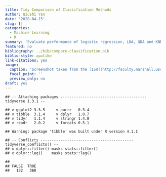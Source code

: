 ```yaml
---
title: Tidy Comparison of Classification Methods
author: Qiushi Yan
date: '2020-04-15'
slug: []
categories:
  - Machine Learning
  - R
summary: 'Evaluate performance of logistic regression, LDA, QDA and KNN in different scenarios using {tidymodels}.'
featured: no
bibliography: ../bib/compare-classification.bib
biblio-style: apalike
link-citations: yes
image:
  caption: 'Screenshot taken from the [ISR](http://faculty.marshall.usc.edu/gareth-james/ISL/) book, page 152, Figure 4.11'
  focal_point: ''
  preview_only: no
draft: yes
---
```


    ## -- Attaching packages --------------------------------------- tidyverse 1.3.1 --

    ## v ggplot2 3.3.5     v purrr   0.3.4
    ## v tibble  3.1.4     v dplyr   1.0.7
    ## v tidyr   1.1.4     v stringr 1.4.0
    ## v readr   2.0.2     v forcats 0.5.1

    ## Warning: package 'tibble' was built under R version 4.1.1

    ## -- Conflicts ------------------------------------------ tidyverse_conflicts() --
    ## x dplyr::filter() masks stats::filter()
    ## x dplyr::lag()    masks stats::lag()

    ## 
    ## FALSE  TRUE 
    ##   132   368
